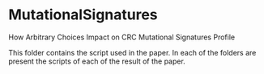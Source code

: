 # MutationalSignatures
How Arbitrary Choices Impact on CRC Mutational Signatures Profile

This folder contains the script used in the paper. 
In each of the folders are present the scripts of each of the result of the paper.
